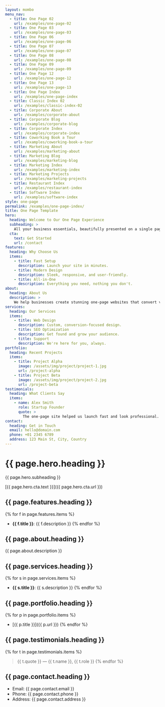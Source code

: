 ```yaml
---
layout: mombo
menu_nav:
  - title: One Page 02
    url: /examples/one-page-02
  - title: One Page 03
    url: /examples/one-page-03
  - title: One Page 06
    url: /examples/one-page-06
  - title: One Page 07
    url: /examples/one-page-07
  - title: One Page 08
    url: /examples/one-page-08
  - title: One Page 09
    url: /examples/one-page-09
  - title: One Page 12
    url: /examples/one-page-12
  - title: One Page 13
    url: /examples/one-page-13
  - title: One Page Index
    url: /examples/one-page-index
  - title: Classic Index 02
    url: /examples/classic-index-02
  - title: Corporate About
    url: /examples/corporate-about
  - title: Corporate Blog
    url: /examples/corporate-blog
  - title: Corporate Index
    url: /examples/corporate-index
  - title: Coworking Book a Tour
    url: /examples/coworking-book-a-tour
  - title: Marketing About
    url: /examples/marketing-about
  - title: Marketing Blog
    url: /examples/marketing-blog
  - title: Marketing Index
    url: /examples/marketing-index
  - title: Marketing Projects
    url: /examples/marketing-projects
  - title: Restaurant Index
    url: /examples/restaurant-index
  - title: Software Index
    url: /examples/software-index
style: one-page
permalink: /examples/one-page-index/
title: One Page Template
hero:
  heading: Welcome to Our One Page Experience
  subheading: >
    All your business essentials, beautifully presented on a single page.
  cta:
    text: Get Started
    url: /contact
features:
  heading: Why Choose Us
  items:
    - title: Fast Setup
      description: Launch your site in minutes.
    - title: Modern Design
      description: Sleek, responsive, and user-friendly.
    - title: All-in-One
      description: Everything you need, nothing you don't.
about:
  heading: About Us
  description: >
    We help businesses create stunning one-page websites that convert visitors into customers.
services:
  heading: Our Services
  items:
    - title: Web Design
      description: Custom, conversion-focused design.
    - title: SEO Optimization
      description: Get found and grow your audience.
    - title: Support
      description: We're here for you, always.
portfolio:
  heading: Recent Projects
  items:
    - title: Project Alpha
      image: /assets/img/project/project-1.jpg
      url: /project-alpha
    - title: Project Beta
      image: /assets/img/project/project-2.jpg
      url: /project-beta
testimonials:
  heading: What Clients Say
  items:
    - name: Alex Smith
      role: Startup Founder
      quote: >
        The one-page site helped us launch fast and look professional.
contact:
  heading: Get in Touch
  email: hello@domain.com
  phone: +01 2345 6789
  address: 123 Main St, City, Country
---
```


# {{ page.hero.heading }}

{{ page.hero.subheading }}

[{{ page.hero.cta.text }}]({{ page.hero.cta.url }})

## {{ page.features.heading }}

{% for f in page.features.items %}
- **{{ f.title }}**: {{ f.description }}
{% endfor %}

## {{ page.about.heading }}

{{ page.about.description }}

## {{ page.services.heading }}

{% for s in page.services.items %}
- **{{ s.title }}**: {{ s.description }}
{% endfor %}

## {{ page.portfolio.heading }}

{% for p in page.portfolio.items %}
- [{{ p.title }}]({{ p.url }})
{% endfor %}

## {{ page.testimonials.heading }}

{% for t in page.testimonials.items %}
> {{ t.quote }}
> — {{ t.name }}, {{ t.role }}
{% endfor %}

## {{ page.contact.heading }}

- Email: {{ page.contact.email }}
- Phone: {{ page.contact.phone }}
- Address: {{ page.contact.address }}
